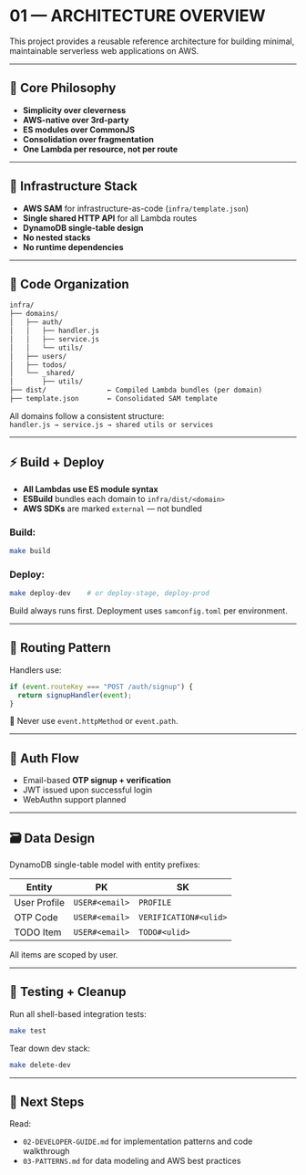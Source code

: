 # 01 — ARCHITECTURE OVERVIEW

This project provides a reusable reference architecture for building minimal, maintainable serverless web applications on AWS.

---

## 🔑 Core Philosophy

- **Simplicity over cleverness**
- **AWS-native over 3rd-party**
- **ES modules over CommonJS**
- **Consolidation over fragmentation**
- **One Lambda per resource, not per route**

---

## 🧱 Infrastructure Stack

- **AWS SAM** for infrastructure-as-code (`infra/template.json`)
- **Single shared HTTP API** for all Lambda routes
- **DynamoDB single-table design**
- **No nested stacks**
- **No runtime dependencies**

---

## 🧩 Code Organization

```txt
infra/
├── domains/
│   ├── auth/
│   │   ├── handler.js
│   │   ├── service.js
│   │   └── utils/
│   ├── users/
│   ├── todos/
│   └── _shared/
│       ├── utils/
├── dist/               ← Compiled Lambda bundles (per domain)
├── template.json       ← Consolidated SAM template
```

All domains follow a consistent structure:  
`handler.js → service.js → shared utils or services`

---

## ⚡️ Build + Deploy

- **All Lambdas use ES module syntax**
- **ESBuild** bundles each domain to `infra/dist/<domain>`
- **AWS SDKs** are marked `external` — not bundled

### Build:

```bash
make build
```

### Deploy:

```bash
make deploy-dev    # or deploy-stage, deploy-prod
```

Build always runs first. Deployment uses `samconfig.toml` per environment.

---

## 🧠 Routing Pattern

Handlers use:

```js
if (event.routeKey === "POST /auth/signup") {
  return signupHandler(event);
}
```

🚫 Never use `event.httpMethod` or `event.path`.

---

## 🔐 Auth Flow

- Email-based **OTP signup + verification**
- JWT issued upon successful login
- WebAuthn support planned

---

## 🗃️ Data Design

DynamoDB single-table model with entity prefixes:

| Entity       | PK             | SK                    |
| ------------ | -------------- | --------------------- |
| User Profile | `USER#<email>` | `PROFILE`             |
| OTP Code     | `USER#<email>` | `VERIFICATION#<ulid>` |
| TODO Item    | `USER#<email>` | `TODO#<ulid>`         |

All items are scoped by user.

---

## 🧪 Testing + Cleanup

Run all shell-based integration tests:

```bash
make test
```

Tear down dev stack:

```bash
make delete-dev
```

---

## 🧭 Next Steps

Read:

- `02-DEVELOPER-GUIDE.md` for implementation patterns and code walkthrough
- `03-PATTERNS.md` for data modeling and AWS best practices
